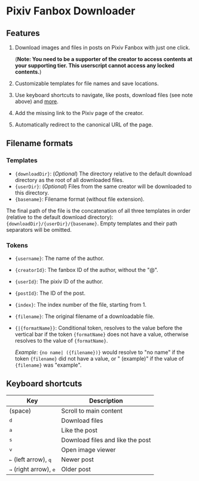 # Pixiv Fanbox Downloader

## Features

1. Download images and files in posts on Pixiv Fanbox with just one click.

   (**Note: You need to be a supporter of the creator to access contents at your supporting tier. This userscript cannot access any locked contents.**)
2. Customizable templates for file names and save locations.
3. Use keyboard shortcuts to navigate, like posts, download files (see note above) and [more](#keyboard-shortcuts).
4. Add the missing link to the Pixiv page of the creator.
5. Automatically redirect to the canonical URL of the page.

## Filename formats

### Templates

- `{downloadDir}`: (_Optional_) The directory relative to the default download directory as the root of all downloaded files.
- `{userDir}`: (_Optional_) Files from the same creator will be downloaded to this directory.
- `{basename}`: Filename format (without file extension).

The final path of the file is the concatenation of all three templates in order (relative to the default download directory): `{downloadDir}/{userDir}/{basename}`. Empty templates and their path separators will be omitted.

### Tokens

- `{username}`: The name of the author.
- `{creatorId}`: The fanbox ID of the author, without the "@".
- `{userId}`: The pixiv ID of the author.
- `{postId}`: The ID of the post.
- `{index}`: The index number of the file, starting from 1.
- `{filename}`: The original filename of a downloadable file.
- `{|{formatName}}`: Conditional token, resolves to the value before the vertical bar if the token `{formatName}` does not have a value, otherwise resolves to the value of `{formatName}`.

  _Example_: `{no name| ({filename})}` would resolve to "no name" if the token `{filename}` did not have a value, or " (example)" if the value of `{filename}` was "example".

## Keyboard shortcuts

| Key | Description |
| --- | ----------- |
| <kbd> </kbd> (space) | Scroll to main content |
| <kbd>d</kbd> | Download files |
| <kbd>a</kbd> | Like the post |
| <kbd>s</kbd> | Download files and like the post |
| <kbd>v</kbd> | Open image viewer |
| <kbd>←</kbd> (left arrow), <kbd>q</kbd> | Newer post |
| <kbd>→</kbd> (right arrow), <kbd>e</kbd> | Older post |